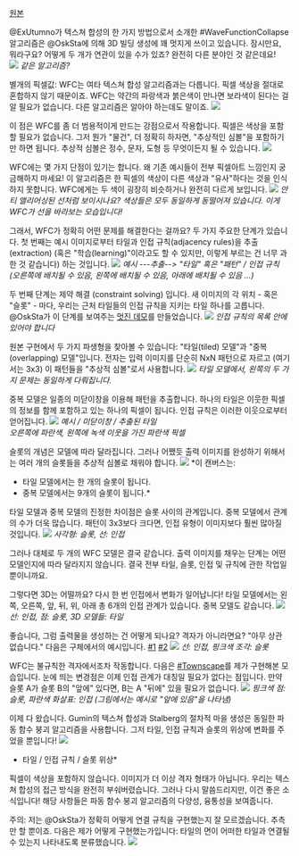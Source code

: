 [원본](https://twitter.com/exppad/status/1267045322116734977)

@ExUtumno가 텍스쳐 합성의 한 가지 방법으로서 소개한 #WaveFunctionCollapse 알고리즘은 @OskSta에 의해 3D 빌딩 생성에 꽤 멋지게 쓰이고 있습니다. 잠시만요, 뭐라구요? 어떻게 두 개가 연관이 있을 수가 있죠? 완전히 다른 분야인 것 같은데요!   
![](https://pbs.twimg.com/media/EZVxd-DWAAE5cNQ?format=jpg&name=large)
*같은 알고리즘?*
   
별개의 픽셀값: WFC는 여타 텍스쳐 합성 알고리즘과는 다릅니다. 픽셀 색상을 절대로 혼합하지 않기 때문이죠. WFC는 약간의 파랑색과 붉은색이 만나면 보라색이 된다는 걸 알 필요가 없습니다. 다른 알고리즘은 알아야 하는데도 말이죠.
![](https://pbs.twimg.com/media/EZVxhS3XYAAzT-E?format=jpg&name=large)

이 점은 WFC를 좀 더 범용적이게 만드는 강점으로서 작용합니다. 픽셀은 색상을 포함할 필요가 없습니다. 그저 뭔가 "물건", 더 정확히 하자면, "추상적인 심볼"을 포함하기만 하면 됩니다. 추상적 심볼은 정수, 문자, 도형 등 무엇이든지 될 수 있습니다.
![](https://pbs.twimg.com/media/EZVxpkDX0AAt_NW?format=jpg&name=large)

WFC에는 몇 가지 단점이 있기는 합니다. 왜 기존 예시들이 전부 픽셀아트 느낌인지 궁금해하지 마세요! 이 알고리즘은 한 픽셀의 색상이 다른 색상과 "유사"하다는 것을 인식하지 못합니다. WFC에게는 두 색이 굉장히 비슷하거나 완전히 다르게 보입니다.
![](https://pbs.twimg.com/media/EZVxtDiXQAAYliD?format=jpg&name=large)
*안티 앨리어싱된 선처럼 보이시나요? 색상들은 모두 동일하게 동떨어져 있습니다. 이게 WFC가 선을 바라보는 모습입니다!*
   
그래서, WFC가 정확히 어떤 문제를 해결한다는 걸까요? 두 가지 주요한 단계가 있습니다. 첫 번째는 예시 이미지로부터 타일과 인접 규칙(adjacency rules)을 추출(extraction) (혹은 "학습(learning)"이라고도 할 수 있지만, 이렇게 부르는 건 너무 과한 것 같습니다) 하는 것입니다.
![](https://pbs.twimg.com/media/EZVxwfAXkAELKCY?format=png&name=large)
*예시 ---추출--> "타일" 혹은 "패턴" / 인접 규칙 (오른쪽에 배치될 수 있음, 왼쪽에 배치될 수 있음, 아래에 배치될 수 있음 ...)*
   
두 번째 단계는 제약 해결 (constraint solving) 입니다. 새 이미지의 각 위치 - 혹은 "슬롯" - 마다, 우리는 근처 타일들의 인접 규칙을 지키는 타일 하나를 고릅니다. @OskSta가 이 단계를 보여주는 [멋진 데모](https://t.co/x2OrFyVY9N?amp=1)를 만들었습니다.
![](https://pbs.twimg.com/media/EZVx0UBXgAAv4qi?format=jpg&name=large)
*인접 규칙의 목록 안에 있어야 합니다*
   
원본 구현에서 두 가지 파생형을 찾아볼 수 있습니다: "타일(tiled) 모델"과 "중복(overlapping) 모델"입니다. 전자는 입력 이미지를 단순히 NxN 패턴으로 자르고 (여기서는 3x3) 이 패턴들을 "추상적 심볼"로서 사용합니다.
![](https://pbs.twimg.com/media/EZVx35nWkAQapCu?format=png&name=large)
*타일 모델에서, 왼쪽의 두 가지 문제는 동일하게 다뤄집니다.*
   
중복 모델은 일종의 미닫이창을 이용해 패턴을 추출합니다. 하나의 타일은 이웃한 픽셀의 정보를 함께 포함하고 있는 하나의 픽셀이 됩니다. 인접 규칙은 이러한 이웃으로부터 얻어집니다.
![](https://pbs.twimg.com/media/EZVx7vGXQAA7gyA?format=jpg&name=large)
*예시 / 미닫이창 / 추출된 타일*   
*오른쪽에 파란색, 왼쪽에 녹색 이웃을 가진 파란색 픽셀*
   
슬롯의 개념은 모델에 따라 달라집니다. 그러나 어쨌듯 출력 이미지를 완성하기 위해서는 여러 개의 슬롯들을 추상적 심볼로 채워야 합니다.
![](https://pbs.twimg.com/media/EZVx_hyXkAE3K5p?format=jpg&name=large)
*이 캔버스는:   
- 타일 모델에서는 한 개의 슬롯이 됩니다.
- 중복 모델에서는 9개의 슬롯이 됩니다.*
   
타일 모델과 중복 모델의 진정한 차이점은 슬롯 사이의 관계입니다. 중복 모델에서 관계의 수가 더욱 많습니다. 패턴이 3x3보다 크다면, 인접 유형이 이미지보다 훨씬 많아질 것입니다.
![](https://pbs.twimg.com/media/EZVyCfAX0AA84zA?format=png&name=large)
*사각형: 슬롯, 선: 인접*
   
그러나 대체로 두 개의 WFC 모델은 결국 같습니다. 출력 이미지를 채우는 단계는 어떤 모델인지에 따라 달라지지 않습니다. 결국 전부 타일, 슬롯, 인접 및 규칙에 관한 작업일 뿐이니까요.

그렇다면 3D는 어떨까요? 다시 한 번 인접에서 변화가 일어납니다! 타일 모델에서는 왼쪽, 오른쪽, 앞, 뒤, 위, 아래 총 6개의 인접 관계가 있습니다. 중복 모델도 같습니다.
![](https://pbs.twimg.com/media/EZVyHiiWAAAF0At?format=jpg&name=large)
*선: 인접, 점: 슬롯, 3D 모델들: 타일*
   
좋습니다, 그럼 출력물을 생성하는 건 어떻게 되나요? 격자가 아니라면요? "아무 상관 없습니다." 다음은 구체에서의 예시입니다. [#1](https://twitter.com/boris_brave/status/1244387278732091392) [#2](https://t.co/L9iQrzglFW?amp=1)
![](https://pbs.twimg.com/media/EZVyLb1WsAA2kEl?format=jpg&name=large)
*선: 인접, 핑크색 조각: 슬롯*
   
WFC는 불규칙한 격자에서조차 작동합니다. 다음은 [#Townscape](https://store.steampowered.com/app/1291340/Townscaper/)를 제가 구현해본 모습입니다. 눈에 띄는 변경점은 이제 인접 관계가 대칭일 필요가 없다는 점입니다. 만약 슬롯 A가 슬롯 B의 "앞에" 있다면, B는 A "뒤에" 있을 필요가 없습니다.
![](https://pbs.twimg.com/media/EZVyUUQXkAEiu46?format=jpg&name=large)
*핑크색 점: 슬롯, 파란색 화살표: 인접 (그림에서는 예시로 "앞에 있음"을 나타냄)*
   
이제 다 왔습니다. Gumin의 텍스쳐 합성과 Stalberg의 절차적 마을 생성은 동일한 파동 함수 붕괴 알고리즘을 사용합니다. 그저 타일, 인접 규칙과 슬롯의 위상에 변화를 주었을 뿐입니다!
![](https://pbs.twimg.com/media/EZVybLqX0AE_RCv?format=jpg&name=large)
* 타일 / 인접 규칙 / 슬롯 위상*
   
픽셀이 색상을 포함하지 않습니다. 이미지가 더 이상 격자 형태가 아닙니다. 우리는 텍스쳐 합성의 접근 방식을 완전히 부숴버렸습니다. 그러나 다시 말씀드리지만, 이건 좋은 소식입니다! 해당 사항들은 파동 함수 붕괴 알고리즘의 다양성, 융통성을 보여줍니다.

주의: 저는 @OskSta가 정확히 어떻게 연결 규칙을 구현했는지 잘 모르겠습니다. 추측만 할 뿐이죠. 다음은 제가 어떻게 구현했는가입니다: 타일의 면이 어떠한 타일과 연결될 수 있는지 나타내도록 분류했습니다.
![](https://pbs.twimg.com/media/EZVyjHEXkAM5AT8?format=jpg&name=large)
